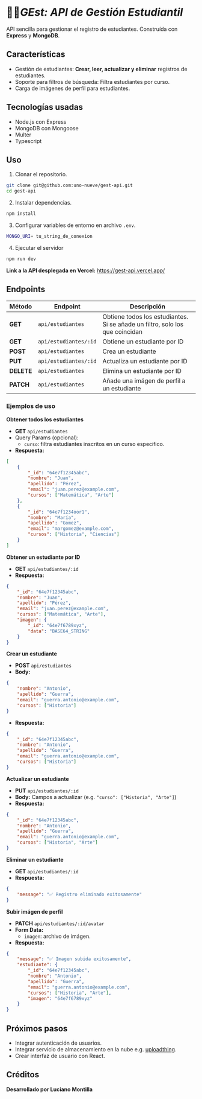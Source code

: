 # 🧑‍🎓*GEst: API de Gestión Estudiantil*

API sencilla para gestionar el registro de estudiantes. Construída con **Express** y **MongoDB**.

## Características

-   Gestión de estudiantes: **Crear, leer, actualizar y eliminar** registros de estudiantes.
-   Soporte para filtros de búsqueda: Filtra estudiantes por curso.
-   Carga de imágenes de perfil para estudiantes.

## Tecnologías usadas

-   Node.js con Express
-   MongoDB con Mongoose
-   Multer
-   Typescript

## Uso

1. Clonar el repositorio.

```bash
git clone git@github.com:uno-nueve/gest-api.git
cd gest-api
```

2. Instalar dependencias.

```bash
npm install
```

3. Configurar variables de entorno en archivo `.env`.

```bash
MONGO_URI= tu_string_de_conexion
```

4. Ejecutar el servidor

```bash
npm run dev
```

**Link a la API desplegada en Vercel:** https://gest-api.vercel.app/

## Endpoints

| Método     | Endpoint              | Descripción                                                                  |
| ---------- | --------------------- | ---------------------------------------------------------------------------- |
| **GET**    | `api/estudiantes`     | Obtiene todos los estudiantes. Si se añade un filtro, solo los que coincidan |
| **GET**    | `api/estudiantes/:id` | Obtiene un estudiante por ID                                                 |
| **POST**   | `api/estudiantes`     | Crea un estudiante                                                           |
| **PUT**    | `api/estudiantes/:id` | Actualiza un estudiante por ID                                               |
| **DELETE** | `api/estudiantes`     | Elimina un estudiante por ID                                                 |
| **PATCH**  | `api/estudiantes`     | Añade una imágen de perfil a un estudiante                                   |

### Ejemplos de uso

**Obtener todos los estudiantes**

-   **GET** `api/estudiantes`
-   Query Params (opcional):
    -   `curso`: filtra estudiantes inscritos en un curso específico.
-   **Respuesta:**

```json
[
    {
        "_id": "64e7f12345abc",
        "nombre": "Juan",
        "apellido": "Pérez",
        "email": "juan.perez@example.com",
        "cursos": ["Matemática", "Arte"]
    },
    {
        "_id": "64e7f1234oor1",
        "nombre": "María",
        "apellido": "Gomez",
        "email": "margomez@example.com",
        "cursos": ["Historia", "Ciencias"]
    }
]
```

**Obtener un estudiante por ID**

-   **GET** `api/estudiantes/:id`
-   **Respuesta:**

```json
{
    "_id": "64e7f12345abc",
    "nombre": "Juan",
    "apellido": "Pérez",
    "email": "juan.perez@example.com",
    "cursos": ["Matemática", "Arte"],
    "imagen": {
        "_id": "64e7f6789xyz",
        "data": "BASE64_STRING"
    }
}
```

**Crear un estudiante**

-   **POST** `api/estudiantes`
-   **Body:**

```json
{
    "nombre": "Antonio",
    "apellido": "Guerra",
    "email": "guerra.antonio@example.com",
    "cursos": ["Historia"]
}
```

-   **Respuesta:**

```json
{
    "_id": "64e7f12345abc",
    "nombre": "Antonio",
    "apellido": "Guerra",
    "email": "guerra.antonio@example.com",
    "cursos": ["Historia"]
}
```

**Actualizar un estudiante**

-   **PUT** `api/estudiantes/:id`
-   **Body:** Campos a actualizar (e.g. `"curso": ["Historia", "Arte"]`)
-   **Respuesta:**

```json
{
    "_id": "64e7f12345abc",
    "nombre": "Antonio",
    "apellido": "Guerra",
    "email": "guerra.antonio@example.com",
    "cursos": ["Historia", "Arte"]
}
```

**Eliminar un estudiante**

-   **GET** `api/estudiantes/:id`
-   **Respuesta:**

```json
{
    "message": "✅ Registro eliminado exitosamente"
}
```

**Subir imágen de perfil**

-   **PATCH** `api/estudiantes/:id/avatar`
-   **Form Data:**
    -   `imagen`: archivo de imágen.
-   **Respuesta:**

```json
{
    "message": "✅ Imagen subida exitosamente",
    "estudiante": {
        "_id": "64e7f12345abc",
        "nombre": "Antonio",
        "apellido": "Guerra",
        "email": "guerra.antonio@example.com",
        "cursos": ["Historia", "Arte"],
        "imagen": "64e7f6789xyz"
    }
}
```

## Próximos pasos

-   Integrar autenticación de usuarios.
-   Integrar servicio de almacenamiento en la nube e.g. [uploadthing](https://uploadthing.com/).
-   Crear interfaz de usuario con React.

## Créditos

**Desarrollado por Luciano Montilla**
